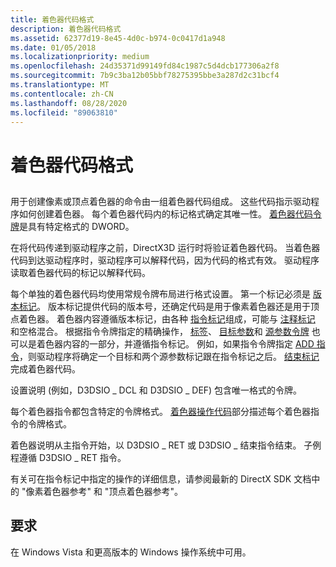 ```yaml
---
title: 着色器代码格式
description: 着色器代码格式
ms.assetid: 62377d19-8e45-4d0c-b974-0c0417d1a948
ms.date: 01/05/2018
ms.localizationpriority: medium
ms.openlocfilehash: 24d35371d99149fd84c1987c5d4dcb177306a2f8
ms.sourcegitcommit: 7b9c3ba12b05bbf78275395bbe3a287d2c31bcf4
ms.translationtype: MT
ms.contentlocale: zh-CN
ms.lasthandoff: 08/28/2020
ms.locfileid: "89063810"
---
```

# <a name="shader-code-format"></a>着色器代码格式


## <span id="ddk_shader_code_format_gg"></span><span id="DDK_SHADER_CODE_FORMAT_GG"></span>


用于创建像素或顶点着色器的命令由一组着色器代码组成。 这些代码指示驱动程序如何创建着色器。 每个着色器代码内的标记格式确定其唯一性。 [着色器代码令牌](shader-code-tokens.md)是具有特定格式的 DWORD。

在将代码传递到驱动程序之前，DirectX3D 运行时将验证着色器代码。 当着色器代码到达驱动程序时，驱动程序可以解释代码，因为代码的格式有效。 驱动程序读取着色器代码的标记以解释代码。

每个单独的着色器代码均使用常规令牌布局进行格式设置。 第一个标记必须是 [版本标记](version-token.md)。 版本标记提供代码的版本号，还确定代码是用于像素着色器还是用于顶点着色器。 着色器内容遵循版本标记，由各种 [指令标记](instruction-token.md)组成，可能与 [注释标记](comment-token.md) 和空格混合。 根据指令令牌指定的精确操作， [标签](label-token.md)、 [目标参数](destination-parameter-token.md)和 [源参数令牌](source-parameter-token.md) 也可以是着色器内容的一部分，并遵循指令标记。 例如，如果指令令牌指定 [ADD 指令](/windows-hardware/drivers/ddi/d3d9types/ne-d3d9types-_d3dshader_instruction_opcode_type)，则驱动程序将确定一个目标和两个源参数标记跟在指令标记之后。 [结束标记](end-token.md)完成着色器代码。

设置说明 (例如，D3DSIO \_ DCL 和 D3DSIO \_ DEF) 包含唯一格式的令牌。

每个着色器指令都包含特定的令牌格式。 [着色器操作代码](/windows-hardware/drivers/ddi/d3d9types/ne-d3d9types-_d3dshader_instruction_opcode_type)部分描述每个着色器指令的令牌格式。

着色器说明从主指令开始，以 D3DSIO \_ RET 或 D3DSIO \_ 结束指令结束。 子例程遵循 D3DSIO \_ RET 指令。

有关可在指令标记中指定的操作的详细信息，请参阅最新的 DirectX SDK 文档中的 "像素着色器参考" 和 "顶点着色器参考"。

## <a name="span-idrequirementsspanspan-idrequirementsspanspan-idrequirementsspanrequirements"></a><span id="Requirements"></span><span id="requirements"></span><span id="REQUIREMENTS"></span>要求


在 Windows Vista 和更高版本的 Windows 操作系统中可用。

 

